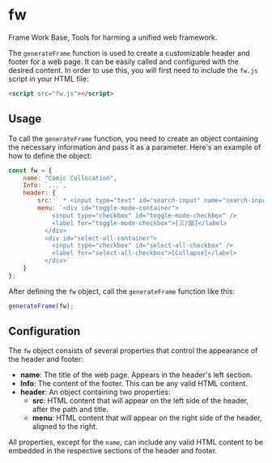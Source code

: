 # fw
Frame Work Base, Tools for harming a unified web framework.

The `generateFrame` function is used to create a customizable header and footer for a web page. It can be easily called and configured with the desired content. In order to use this, you will first need to include the `fw.js` script in your HTML file:

```html
<script src="fw.js"></script>
```

## Usage

To call the `generateFrame` function, you need to create an object containing the necessary information and pass it as a parameter. Here's an example of how to define the object:

```javascript
const fw = {
    name: "Comic Collocation",
    Info: `...`,
    header: {
        src: ` * <input type="text" id="search-input" name="search-input" placeholder="Search..." />`,
        menu: `<div id="toggle-mode-container">
            <input type="checkbox" id="toggle-mode-checkbox" />
            <label for="toggle-mode-checkbox">[三/㗊]</label>
          </div>
          <div id="select-all-container">
            <input type="checkbox" id="select-all-checkbox" />
            <label for="select-all-checkbox">[Collapse]</label>
          </div>`
    }
};
```

After defining the `fw` object, call the `generateFrame` function like this:

```javascript
generateFrame(fw);
```

## Configuration

The `fw` object consists of several properties that control the appearance of the header and footer:

- **name**: The title of the web page. Appears in the header's left section.
- **Info**: The content of the footer. This can be any valid HTML content.
- **header**: An object containing two properties:
  - **src**: HTML content that will appear on the left side of the header, after the path and title.
  - **menu**: HTML content that will appear on the right side of the header, aligned to the right.

All properties, except for the `name`, can include any valid HTML content to be embedded in the respective sections of the header and footer.
